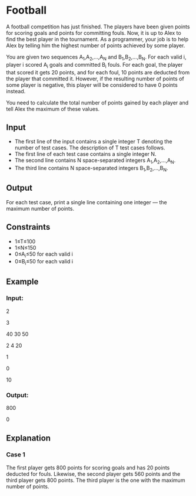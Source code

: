 # Football

A football competition has just finished. The players have been given points for scoring goals and points for committing fouls. 
Now, it is up to Alex to find the best player in the tournament. 
As a programmer, your job is to help Alex by telling him the highest number of points achieved by some player.

You are given two sequences A<sub>1</sub>,A<sub>2</sub>,…,A<sub>N</sub> and B<sub>1</sub>,B<sub>2</sub>,…,B<sub>N</sub>. 
For each valid i, player i scored A<sub>i</sub> goals and committed B<sub>i</sub> fouls. 
For each goal, the player that scored it gets 20 points, and for each foul, 10 points are deducted from the player that committed it. 
However, if the resulting number of points of some player is negative, this player will be considered to have 0 points instead.

You need to calculate the total number of points gained by each player and tell Alex the maximum of these values.

## Input

- The first line of the input contains a single integer T denoting the number of test cases. The description of T test cases follows.
- The first line of each test case contains a single integer N.
- The second line contains N space-separated integers A<sub>1</sub>,A<sub>2</sub>,…,A<sub>N</sub>.
- The third line contains N space-separated integers B<sub>1</sub>,B<sub>2</sub>,…,B<sub>N</sub>.

## Output

For each test case, print a single line containing one integer ― the maximum number of points.

## Constraints

- 1≤T≤100 
- 1≤N≤150
- 0≤A<sub>i</sub>≤50 for each valid i
- 0≤B<sub>i</sub>≤50 for each valid i

## Example

### Input:

2

3

40 30 50

2 4 20

1

0

10

### Output:

800

0

## Explanation

### Case 1

The first player gets 800 points for scoring goals and has 20 points deducted for fouls. 
Likewise, the second player gets 560 points and the third player gets 800 points. The third player is the one with the maximum number of points.
